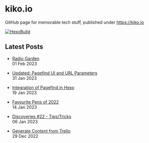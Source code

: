 # kiko.io

GitHub page for memorable tech stuff, published under https://kiko.io

[![HexoBuild](https://github.com/kristofzerbe/kiko.io/actions/workflows/hexo-build.yml/badge.svg)](https://github.com/kristofzerbe/kiko.io/actions/workflows/hexo-build.yml)

## Latest Posts
<!-- BLOG-POST-LIST:START -->
 - [Radio Garden](https://kiko.io/post/Radio-Garden/)   
 01 Feb 2023   

 - [Updated: Pagefind UI and URL Parameters](https://kiko.io/post/Pagefind-UI-and-URL-Parameters/)   
 31 Jan 2023   

 - [Integration of Pagefind in Hexo](https://kiko.io/post/Integration-of-Pagefind-in-Hexo/)   
 19 Jan 2023   

 - [Favourite Pens of 2022](https://kiko.io/post/Favourite-Pens-of-2022/)   
 14 Jan 2023   

 - [Discoveries #22 -  Tips/Tricks](https://kiko.io/post/Discoveries-22-Tips-Tricks/)   
 06 Jan 2023   

 - [Generate Content from Trello](https://kiko.io/post/Generate-Content-from-Trello/)   
 29 Dec 2022   
<!-- BLOG-POST-LIST:END -->

